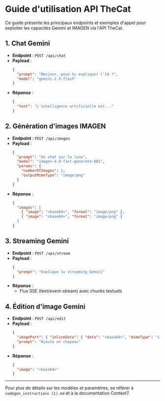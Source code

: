 # Guide d'utilisation API TheCat

Ce guide présente les principaux endpoints et exemples d'appel pour exploiter les capacités Gemini et IMAGEN via l'API TheCat.

## 1. Chat Gemini
- **Endpoint** : `POST /api/chat`
- **Payload** :
  ```json
  {
    "prompt": "Bonjour, peux-tu expliquer l'IA ?",
    "model": "gemini-2.5-flash"
  }
  ```
- **Réponse** :
  ```json
  {
    "text": "L'intelligence artificielle est..."
  }
  ```

## 2. Génération d'images IMAGEN
- **Endpoint** : `POST /api/images`
- **Payload** :
  ```json
  {
    "prompt": "Un chat sur la lune",
    "model": "imagen-4.0-fast-generate-001",
    "params": {
      "numberOfImages": 2,
      "outputMimeType": "image/png"
    }
  }
  ```
- **Réponse** :
  ```json
  {
    "images": [
      { "image": "<base64>", "format": "image/png" },
      { "image": "<base64>", "format": "image/png" }
    ]
  }
  ```

## 3. Streaming Gemini
- **Endpoint** : `POST /api/stream`
- **Payload** :
  ```json
  {
    "prompt": "Explique le streaming Gemini"
  }
  ```
- **Réponse** :
  - Flux SSE (text/event-stream) avec chunks textuels

## 4. Édition d'image Gemini
- **Endpoint** : `POST /api/edit`
- **Payload** :
  ```json
  {
    "imagePart": { "inlineData": { "data": "<base64>", "mimeType": "image/png" } },
    "prompt": "Ajoute un chapeau"
  }
  ```
- **Réponse** :
  ```json
  {
    "image": "<base64>"
  }
  ```

---

Pour plus de détails sur les modèles et paramètres, se référer à `codegen_instructions (1).md` et à la documentation Context7.
